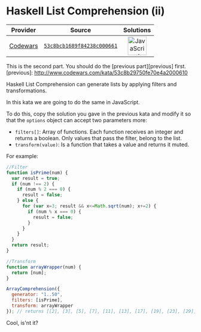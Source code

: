 [_metadata_:generated]: - "true"

# Haskell List Comprehension (ii)

<!-- INFO TABLE BEGIN -->

| Provider                                        | Source                                                                               | Solutions                                                                                                                                                    |
| :---------------------------------------------: | :----------------------------------------------------------------------------------: | :----------------------------------------------------------------------------------------------------------------------------------------------------------: |
| [Codewars](../../../docs/providers/Codewars.md) | [`53c8bcb1689f84238c000661`](https://www.codewars.com/kata/53c8bcb1689f84238c000661) | [<img src="https://res.cloudinary.com/rascaltwo/image/upload/v1631924076/javascript_ehszr7.svg" alt="JavaScript" title="JavaScript" width="50" />](solve.js) |

<!-- INFO TABLE END -->

This is the second part. You should do the [previous part][previous] first.
 [previous]: http://www.codewars.com/kata/53c8b29750fe70e4a2000610

Haskell List Comprehension can generate lists by applying filters and transformations.

In this kata we are going to do the same in JavaScript.

To do this, copy the solution you gave in the previous kata and modify it so that the `options` object can accept two parameters more:

* `filters[]`: Array of functions. Each function receives an integer and returns a boolean. Only values that pass the filter, belong to the list.
* `transform(value)`: Is a function that takes a value and returns it muted.

For example:

```javascript
//Filter
function isPrime(num) {
  var result = true;
  if (num !== 2) {
    if (num % 2 === 0) {
      result = false;
    } else {
      for (var x=3; result && x<=Math.sqrt(num); x+=2) {
        if (num % x === 0) {
          result = false;
        }
      }
    }
  }  
  return result;
}

//Transform
function arrayWrapper(num) {
  return [num];
}

ArrayComprehension({
  generator: "1..50",
  filters: [isPrime],
  transform: arrayWrapper
}); // returns [[2], [3], [5], [7], [11], [13], [17], [19], [23], [29], [31], [37], [41], [43], [47]]

```
Cool, is'nt it?
